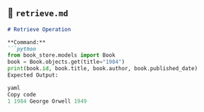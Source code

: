 ## 📄 `retrieve.md`
```markdown
# Retrieve Operation

**Command:**
```python
from book_store.models import Book
book = Book.objects.get(title="1984")
print(book.id, book.title, book.author, book.published_date)
Expected Output:

yaml
Copy code
1 1984 George Orwell 1949